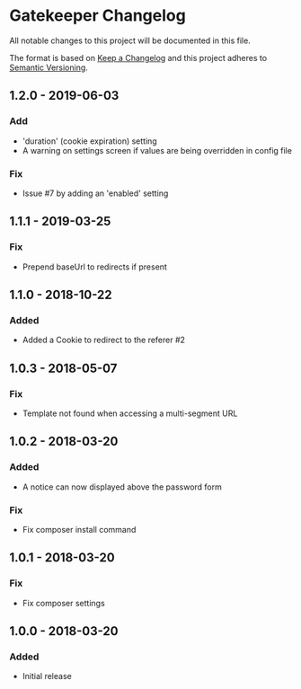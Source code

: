# Gatekeeper Changelog

All notable changes to this project will be documented in this file.

The format is based on [Keep a Changelog](http://keepachangelog.com/) and this project adheres to [Semantic Versioning](http://semver.org/).

## 1.2.0 - 2019-06-03
### Add
- 'duration' (cookie expiration) setting
- A warning on settings screen if values are being overridden in config file

### Fix
- Issue #7 by adding an 'enabled' setting

## 1.1.1 - 2019-03-25
### Fix
- Prepend baseUrl to redirects if present

## 1.1.0 - 2018-10-22
### Added
- Added a Cookie to redirect to the referer #2

## 1.0.3 - 2018-05-07
### Fix
- Template not found when accessing a multi-segment URL

## 1.0.2 - 2018-03-20
### Added
- A notice can now displayed above the password form

### Fix
- Fix composer install command

## 1.0.1 - 2018-03-20
### Fix
- Fix composer settings

## 1.0.0 - 2018-03-20
### Added
- Initial release
